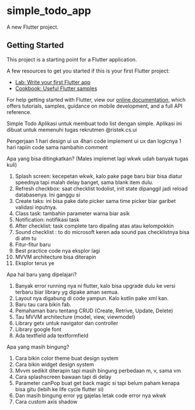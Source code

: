 # simple_todo_app

A new Flutter project.

## Getting Started

This project is a starting point for a Flutter application.

A few resources to get you started if this is your first Flutter project:

- [Lab: Write your first Flutter app](https://flutter.dev/docs/get-started/codelab)
- [Cookbook: Useful Flutter samples](https://flutter.dev/docs/cookbook)

For help getting started with Flutter, view our
[online documentation](https://flutter.dev/docs), which offers tutorials,
samples, guidance on mobile development, and a full API reference.


Simple Todo
Aplikasi untuk membuat todo list dengan simple. Aplikasi ini dibuat untuk memenuhi tugas rekrutmen @ristek.cs.ui 

Pengerjaan
1 hari design ui ux
4hari code implement ui ux dan logicnya
1 hari rapiin code sama nambahin comment

Apa yang bisa ditingkatkan? (Males implemet lagi wkwk udah banyak tugas kuli)
1. Splash screen: kecepetan wkwk, kalo pake page baru biar bisa diatur speednya tapi malah delay banget, sama blank item dulu.
2. Refresh checkbox: saat checklist todolist, init state dipanggil jadi reload databasenya. Ini ganggu si
3. Create taks: ini bisa pake date picker sama time picker biar garibet validasi inputnya.
4. Class task: tambahin parameter warna biar asik
5. Notification: notifikasi task
6. After checklist: task complete taro dipaling atas atau kelompokkin
7. Sound checklist : to do microsoft keren ada sound pas checklistnya bisa di atm tu
8. Fitur-fitur baru
9. Best practice code nya eksplor lagi
10. MVVM architecture bisa diterapin
11. Eksplor terus ye

Apa hal baru yang dipelajari?
1. Banyak error running nya ni flutter, kalo bisa upgrade dulu ke versi terbaru biar library yg dipake aman semua.
2. Layout nya digabung di code yampun. Kalo kotlin pake xml kan.
3. Baru tau cara bikin fab.
4. Pemahaman baru tentang CRUD (Create, Retrive, Update, Delete)
5. Tau MVVM architecture (model, view, viewmodel)
6. Library getx untuk navigator dan controller
7. Library google font
8. Ada textfield ada textformfield

Apa yang masih bingung?
1. Cara bikin color theme buat design system
2. Cara bikin widget design system
3. Mvvm sedikit diterapin tapi masih bingung perbedaan m, v, sama vm
4. Cara splashscreen bawaan tapi di delay
5. Parameter canPop buat get back magic si tapi belum paham kenapa bisa gitu (lebih ke life cycle flutter si)
6. Dan masih bingung error yg gajelas letak code error nya wkwk
7. Cara custom axis shadow